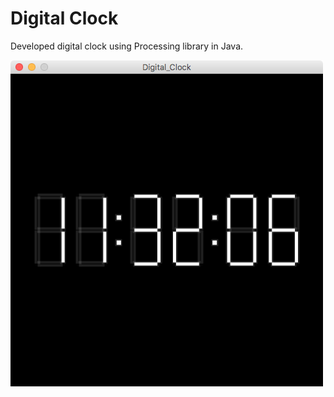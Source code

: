 # Digital Clock
Developed digital clock using Processing library in Java.

![alt tag](https://github.com/samsol38/DigitalClock_Processing/blob/master/ScreenShot.png)
